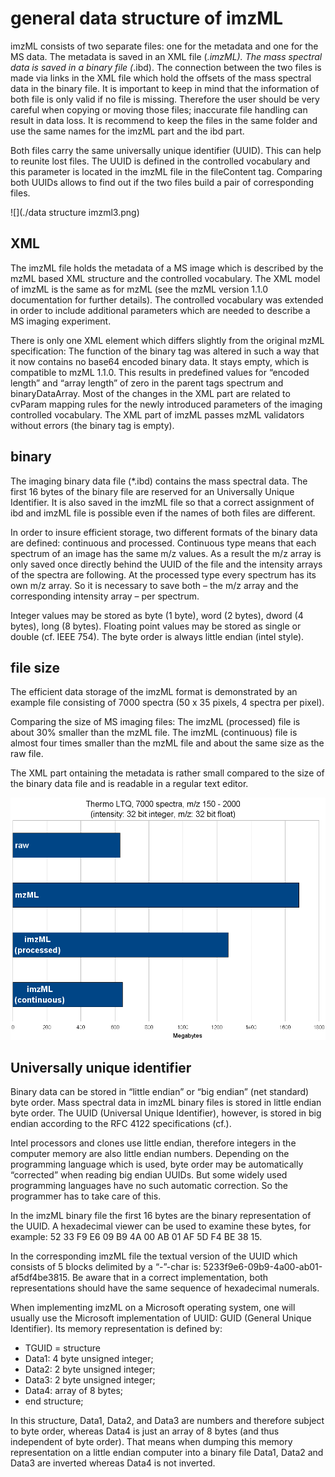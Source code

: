 ﻿# general data structure of imzML

imzML consists of two separate files: one for the metadata and one for the MS data. The metadata is saved in an XML 
file (*.imzML). The mass spectral data is saved in a binary file (*.ibd). The connection between the two files is 
made via links in the XML file which hold the offsets of the mass spectral data in the binary file. It is important 
to keep in mind that the information of both file is only valid if no file is missing. Therefore the user should be 
very careful when copying or moving those files; inaccurate file handling can result in data loss. It is recommend 
to keep the files in the same folder and use the same names for the imzML part and the ibd part.

Both files carry the same universally unique identifier (UUID). This can help to reunite lost files. The UUID is 
defined in the controlled vocabulary and this parameter is located in the imzML file in the fileContent tag. 
Comparing both UUIDs allows to find out if the two files build a pair of corresponding files.

![](./data structure imzml3.png)

## XML

The imzML file holds the metadata of a MS image which is described by the mzML based XML structure and the controlled 
vocabulary. The XML model of imzML is the same as for mzML (see the mzML version 1.1.0 documentation for further 
details). The controlled vocabulary was extended in order to include additional parameters which are needed to 
describe a MS imaging experiment.

There is only one XML element which differs slightly from the original mzML specification: The function of the binary 
tag was altered in such a way that it now contains no base64 encoded binary data. It stays empty, which is compatible 
to mzML 1.1.0. This results in predefined values for “encoded length” and “array length” of zero in the parent tags 
spectrum and binaryDataArray. Most of the changes in the XML part are related to cvParam mapping rules for the newly 
introduced parameters of the imaging controlled vocabulary. The XML part of imzML passes mzML validators without 
errors (the binary tag is empty).

## binary

The imaging binary data file (*.ibd) contains the mass spectral data. The first 16 bytes of the binary file are 
reserved for an Universally Unique Identifier. It is also saved in the imzML file so that a correct assignment of 
ibd and imzML file is possible even if the names of both files are different.

In order to insure efficient storage, two different formats of the binary data are defined: continuous and processed. 
Continuous type means that each spectrum of an image has the same m/z values. As a result the m/z array is only saved 
once directly behind the UUID of the file and the intensity arrays of the spectra are following. At the processed 
type every spectrum has its own m/z array. So it is necessary to save both – the m/z array and the corresponding 
intensity array – per spectrum.

Integer values may be stored as byte (1 byte), word (2 bytes), dword (4 bytes), long (8 bytes). Floating point values 
may be stored as single or double (cf. IEEE 754). The byte order is always little endian (intel style).

## file size

The efficient data storage of the imzML format is demonstrated by an example file consisting of 7000 spectra 
(50 x 35 pixels, 4 spectra per pixel).

Comparing the size of MS imaging files: The imzML (processed) file is about 30% smaller than the mzML file. The imzML 
(continuous) file is almost four times smaller than the mzML file and about the same size as the raw file.

The XML part ontaining the metadata is rather small compared to the size of the binary data file and is readable in 
a regular text editor.

![](./filesizes.png)

## Universally unique identifier

Binary data can be stored in “little endian” or “big endian” (net standard) byte order. Mass spectral data in imzML 
binary files is stored in little endian byte order. The UUID (Universal Unique Identifier), however, is stored in 
big endian according to the RFC 4122 specifications (cf.).

Intel processors and clones use little endian, therefore integers in the computer memory are also little endian 
numbers. Depending on the programming language which is used, byte order may be automatically “corrected” when 
reading big endian UUIDs. But some widely used programming languages have no such automatic correction. So the 
programmer has to take care of this.

In the imzML binary file the first 16 bytes are the binary representation of the UUID. A hexadecimal viewer can be 
used to examine these bytes, for example: 52 33 F9 E6 09 B9 4A 00 AB 01 AF 5D F4 BE 38 15.

In the corresponding imzML file the textual version of the UUID which consists of 5 blocks delimited by a “-”-char 
is: 5233f9e6-09b9-4a00-ab01-af5df4be3815. Be aware that in a correct implementation, both representations should have 
the same sequence of hexadecimal numerals.

When implementing imzML on a Microsoft operating system, one will usually use the Microsoft implementation of 
UUID: GUID (General Unique Identifier). Its memory representation is defined by:

+ TGUID = structure
+ Data1: 4 byte unsigned integer;
+ Data2: 2 byte unsigned integer;
+ Data3: 2 byte unsigned integer;
+ Data4: array of 8 bytes;
+ end structure;

In this structure, Data1, Data2, and Data3 are numbers and therefore subject to byte order, whereas Data4 is just an 
array of 8 bytes (and thus independent of byte order). That means when dumping this memory representation on a little 
endian computer into a binary file Data1, Data2 and Data3 are inverted whereas Data4 is not inverted.